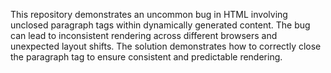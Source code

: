 This repository demonstrates an uncommon bug in HTML involving unclosed paragraph tags within dynamically generated content.  The bug can lead to inconsistent rendering across different browsers and unexpected layout shifts. The solution demonstrates how to correctly close the paragraph tag to ensure consistent and predictable rendering.